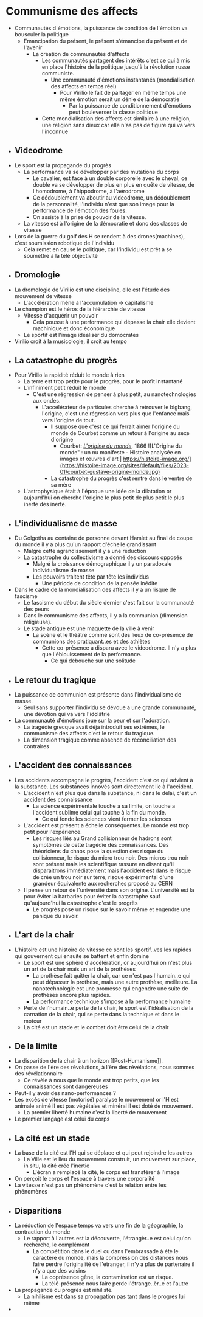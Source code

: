 # Communisme des affects
- Communautés d'émotions, la puissance de condition de l'émotion va bousculer la politique
	- Emancipation du présent, le présent s'émancipe du présent et de l'avenir
		- La création de communautés d'affects
			- Les communautés partagent des intérêts c'est ce qui à mis en place l'histoire de la politique jusqu'à la révolution russe communiste.
				- Une communauté d'émotions instantanés (mondialisation des affects en temps réel)
					- Pour Virilio le fait de partager en même temps une même émotion serait un dénie de la démocratie
						- Par la puissance de conditionnement d'émotions peut bouleverser la classe politique
			- Cette mondialisation des affects est similaire à une religion, une religion sans dieux car elle n'as pas de figure qui va vers l'inconnue
- ## Videodrome
- Le sport est la propagande du progrès
	- La performance va se développer par des mutations du corps
		- Le cavalier, est face à un double corporelle avec le cheval, ce double va se développer de plus en plus en quête de vitesse, de l'homodrome, à l'hippodrome, à l'aérodrome
		- Ce dédoublement va aboutir au videodrome, un dédoublement de la personnalité, l'individu n'est que son image pour la performance de l'émotion des foules.
		- On assiste à la prise de pouvoir de la vitesse.
	- La vitesse est à l'origine de la démocratie et donc des classes de vitesse
- Lors de la guerre du golf des H se rendent à des drones(machines), c'est soumission robotique de l'individu
	- Cela remet en cause le politique, car l'individu est prêt a se soumettre à la télé objectivité
- ## Dromologie
- La dromologie de Virilio est une discipline, elle est l'étude des mouvement de vitesse
	- L'accélération mène à l'accumulation -> capitalisme
- Le champion est le héros de la hiérarchie de vitesse
	- Vitesse d'acquérir un pouvoir
		- Cela pousse à une performance qui dépasse la chair elle devient machinique et donc économique
	- Le sportif est l'image idéaliser du domocrates
- Virilio croit à la musicologie, il croit au tempo
- ## La catastrophe du progrès
- Pour Virilio la rapidité réduit le monde à rien
	- La terre est trop petite pour le progrès, pour le profit instantané
	- L'infiniment petit réduit le monde
		- C'est une régression de penser à plus petit, au nanotechnologies aux ondes.
			- L'accélérateur de particules cherche à retrouver le bigbang, l'origine, c'est une régression vers plus que l'enfance mais vers l'origine de tout.
				- Il suppose que c'est ce qui ferrait aimer l'origine du monde de Courbet comme un retour à l'origine au sexe d'origine
					- Courbet: [*L'origine du monde*](https://fr.wikipedia.org/wiki/L%27Origine_du_monde), 1866 ![L'Origine du monde" : un nu manifeste - Histoire analysée en images et  œuvres d'art | https://histoire-image.org/](https://histoire-image.org/sites/default/files/2023-01/courbet-gustave-origine-monde.jpg)
				- La catastrophe du progrès c'est rentre dans le ventre de sa mère
	- L'astrophysique était à l'époque une idée de la dilatation or aujourd'hui on cherche l'origine le plus petit de plus petit le plus inerte des inerte.
- ## L'individualisme de masse
- Du Golgotha au centaine de personne devant Hamlet au final de coupe du monde il y a plus qu'un rapport d'échelle grandissant
	- Malgré cette agrandissement il y a une réduction
	- La catastrophe du collectivisme a donné des discours opposés
		- Malgré la croissance démographique il y un paradoxale individualisme de masse
		- Les pouvoirs traitent tête par tête les individus
			- Une période de condition de la pensée inédite
- Dans le cadre de la mondialisation des affects il y a un risque de fascisme
	- Le fascisme du début du siècle dernier c'est fait sur la communauté des peurs
	- Dans le communisme des affects, il y a la communion (dimension religieuse).
	- Le stade antique est une maquette de la ville à venir
		- La scène et le théâtre comme sont des lieux de co-présence de communions des pratiquant..es et des athlètes
			- Cette co-présence a disparu avec le videodrome. Il n'y a plus que l'éblouissement de la performance.
				- Ce qui débouche sur une solitude
- ## Le retour du tragique
- La puissance de communion est présente dans l'individualisme de masse.
	- Seul sans supporter l'individu se dévoue a une grande communauté, une dévotion qui va vers l'idolâtrie
- La communauté d'émotions joue sur la peur et sur l'adoration.
	- La tragédie grecque avait déjà introduit ses extrêmes, le communisme des affects c'est le retour du tragique.
	- La dimension tragique comme absence de réconciliation des contraires
- ## L'accident des connaissances
- Les accidents accompagne le progrès, l'accident c'est ce qui advient à la substance. Les substances innovés sont directement lie à l'accident.
	- L'accident n'est plus que dans la substance, ni dans le délai, c'est un accident des connaissance
		- La science expérimentale touche a sa limite, on touche a l'accident sublime celui qui touche à la fin du monde.
			- Ce qui fonde les sciences vient fermer les sciences
	- L'accident est présent a échelle conséquentes. Le monde est trop petit pour l'expérience.
		- Les risques liés au Grand collisionneur de hadrons sont symptômes de cette tragédie des connaissances. Des théoriciens du chaos pose la question des risque du collisionneur, le risque du micro trou noir. Des micros trou noir sont présent mais les scientifique rassure en disant qu'il disparaitrons immédiatement mais l'accident est dans le risque de crée un trou noir sur terre, risque expérimental d'une grandeur équivalente aux recherches proposé au CERN
	- Il pense un retour de l'université dans son origine. L'université est la pour éviter la barbaries pour éviter la catastrophe sauf qu'aujourd'hui la catastrophe c'est le progrès
		- Le progrès pose un risque sur le savoir même et engendre une panique du savoir.
- ## L'art de la chair
- L'histoire est une histoire de vitesse ce sont les sportif..ves les rapides qui gouvernent qui ensuite se battent et enfin domine
	- Le sport est une sphère d'accélération, or aujourd'hui on n'est plus un art de la chair mais un art de la prothèses
		- La prothèse fait quitter la chair, car ce n'est pas l'humain..e qui peut dépasser la prothèse, mais une autre prothèse, meilleure. La nanotechnologie est une promesse qui engendre une suite de prothèses encore plus rapides.
		- La performance technique s'impose à la performance humaine
	- Perte de l'humain..e perte de la chair, le sport est l'idéalisation de la carnation de la chair, qui se perte dans la technique et dans le moteur
	- La cité est un stade et le combat doit être celui de la chair
- ## De la limite
- La disparition de la chair à un horizon [[Post-Humanisme]].
- On passe de l'ère des révolutions, à l'ère des révélations, nous sommes des révélationnaire
	- Ce révèle à nous que le monde est trop petits, que les connaissances sont dangereuses
- Peut-il y avoir des nano-performances ?
- Les excès de vitesse (motorisé) paralyse le mouvement or l'H est animale animé il est pas végétales et minéral il est doté de mouvement.
	- La premier liberté humaine c'est la liberté de mouvement
- Le premier langage est celui du corps
- ## La cité est un stade
- La base de la cité est l'H qui se déplace et qui peut rejoindre les autres
	- La Ville est le lieu du mouvement construit, un mouvement sur place, in situ, la cité crée l'inertie
		- L'écran a remplacé la cité, le corps est transférer à l'image
- On perçoit le corps et l'espace à travers une corporalité
- La vitesse n'est pas un phénomène c'est la relation entre les phénomènes
- ## Disparitions
- La réduction de l'espace temps va vers une fin de la géographie, la contraction du monde
	- Le rapport à l'autres est la découverte, l'étrangèr..e est celui qu'on recherche, le complément
		- La compétition dans le duel ou dans l'embrassade à été le caractère du monde, mais la compression des distances nous faire perdre l'originalité de l'étranger, il n'y a plus de partenaire il n'y a que des voisins
			- La coprésence gêne, la contamination est un risque.
			- La télé-présence nous faire perde l'étrange..èr..e et l'autre
- La propagande du progrès est nihiliste.
	- La nihilisme est dans sa propagation pas tant dans le progrès lui même
-
